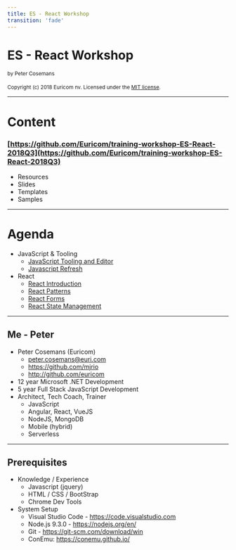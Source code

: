 ```yaml
---
title: ES - React Workshop
transition: 'fade'
---
```


<style type="text/css">
.reveal h1 {
    font-size: 3.0em;
}
.reveal h2 {
    font-size: 2.00em;
}
.reveal h3 {
    font-size: 1.00em;
}
.reveal p {
    font-size: 70%;
}
.reveal li {
    font-size: 100%;
}
.reveal li > ul > li {
    font-size: 70%;
}
.reveal blockquote {
    font-size: 80%;
}
</style>

# ES - React Workshop

<small>by Peter Cosemans</small>
<br>
<br>
<small>
Copyright (c) 2018 Euricom nv. Licensed under the [MIT license](https://opensource.org/licenses/MIT).
</small>

---

# Content

### [https://github.com/Euricom/training-workshop-ES-React-2018Q3](https://github.com/Euricom/training-workshop-ES-React-2018Q3)

- Resources
- Slides
- Templates
- Samples

---

# Agenda

- JavaScript & Tooling
    - [JavaScript Tooling and Editor](./javaScript-tooling-and-editor.md)
    - [Javascript Refresh](./javascript-refresh.md)
- React
    - [React Introduction](./react-introduction.md)
    - [React Patterns](./react-patterns.md)
    - [React Forms](./react-forms.md)
    - [React State Management](./react-state-management.md)

---

## Me - Peter

- Peter Cosemans (Euricom)
  - peter.cosemans@euri.com
  - https://github.com/mjrio
  - http://github.com/euricom
- 12 year Microsoft .NET Development
- 5 year Full Stack JavaScript Development
- Architect, Tech Coach, Trainer
  - JavaScript
  - Angular, React, VueJS
  - NodeJS, MongoDB
  - Mobile (hybrid)
  - Serverless

---

## Prerequisites

- Knowledge / Experience
  - Javascript (jquery)
  - HTML / CSS / BootStrap
  - Chrome Dev Tools
- System Setup
  - Visual Studio Code - https://code.visualstudio.com
  - Node.js 9.3.0 - https://nodejs.org/en/
  - Git - https://git-scm.com/download/win
  - ConEmu: https://conemu.github.io/
